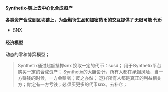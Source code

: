 #### Synthetix-链上去中心化合成资产
 **各类资产合成到区块链上，为金融衍生品和加密货币的交互提供了无限可能**
 **代币**

* SNX

#### 经济模型
动态的零和博弈模型；
> Synthetix通过超额抵押snx 换取一定的代币：susd； 用于Synthetix平台购买一定的合成资产；
>  Synthetix的大胆设计，所有人都在承担风险，当一方赚钱的时候，一方会赔钱；反之亦然；
>这样所有人都是真正的利益相关方；肯定有一方亏钱；必须买更多的代币snx。去补仓；